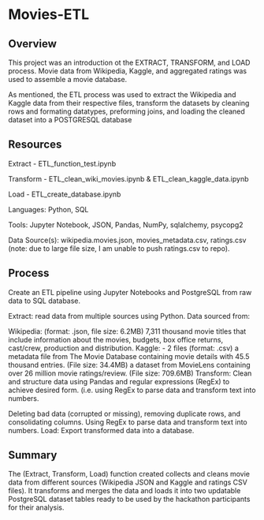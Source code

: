# Movies-ETL


## Overview

This project was an introduction ot the EXTRACT, TRANSFORM, and LOAD process. Movie data from Wikipedia, Kaggle, and aggregated ratings was used to assemble a movie database.

As mentioned, the ETL process was used to extract the Wikipedia and Kaggle data from their respective files, transform the datasets by cleaning rows and formating datatypes, preforming joins, and loading the cleaned dataset into a POSTGRESQL database

## Resources

Extract - ETL_function_test.ipynb

Transform - ETL_clean_wiki_movies.ipynb & ETL_clean_kaggle_data.ipynb

Load - ETL_create_database.ipynb

Languages: Python, SQL

Tools: Jupyter Notebook, JSON, Pandas, NumPy, sqlalchemy, psycopg2

Data Source(s): wikipedia.movies.json, movies_metadata.csv, ratings.csv (note: due to large file size, I am unable to push ratings.csv to repo).

## Process

Create an ETL pipeline using Jupyter Notebooks and PostgreSQL from raw data to SQL database.

Extract: read data from multiple sources using Python. Data sourced from:

Wikipedia: (format: .json, file size: 6.2MB) 7,311 thousand movie titles that include information about the movies, budgets, box office returns, cast/crew, production and distribution.
Kaggle: - 2 files (format: .csv)
a metadata file from The Movie Database containing movie details with 45.5 thousand entries. (File size: 34.4MB)
a dataset from MovieLens containing over 26 million movie ratings/review. (File size: 709.6MB)
Transform: Clean and structure data using Pandas and regular expressions (RegEx) to achieve desired form. (i.e. using RegEx to parse data and transform text into numbers.

Deleting bad data (corrupted or missing), removing duplicate rows, and consolidating columns.
Using RegEx to parse data and transform text into numbers.
Load: Export transformed data into a database.

## Summary

The (Extract, Transform, Load) function created collects and cleans movie data from different sources (Wikipedia JSON and Kaggle and ratings CSV files). It transforms and merges the data and loads it into two updatable PostgreSQL dataset tables ready to be used by the hackathon participants for their analysis.
